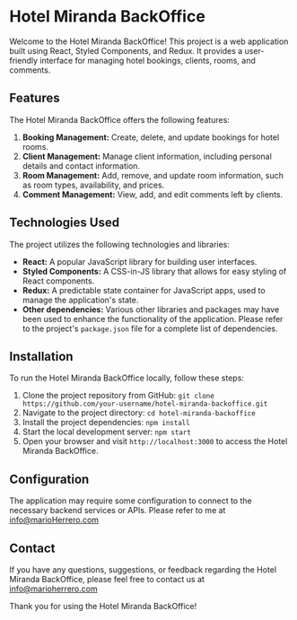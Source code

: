# Hotel Miranda BackOffice

Welcome to the Hotel Miranda BackOffice! This project is a web application built using React, Styled Components, and Redux. It provides a user-friendly interface for managing hotel bookings, clients, rooms, and comments.

## Features

The Hotel Miranda BackOffice offers the following features:

1. **Booking Management:** Create, delete, and update bookings for hotel rooms.
2. **Client Management:** Manage client information, including personal details and contact information.
3. **Room Management:** Add, remove, and update room information, such as room types, availability, and prices.
4. **Comment Management:** View, add, and edit comments left by clients.

## Technologies Used

The project utilizes the following technologies and libraries:

- **React:** A popular JavaScript library for building user interfaces.
- **Styled Components:** A CSS-in-JS library that allows for easy styling of React components.
- **Redux:** A predictable state container for JavaScript apps, used to manage the application's state.
- **Other dependencies:** Various other libraries and packages may have been used to enhance the functionality of the application. Please refer to the project's `package.json` file for a complete list of dependencies.

## Installation

To run the Hotel Miranda BackOffice locally, follow these steps:

1. Clone the project repository from GitHub: `git clone https://github.com/your-username/hotel-miranda-backoffice.git`
2. Navigate to the project directory: `cd hotel-miranda-backoffice`
3. Install the project dependencies: `npm install`
4. Start the local development server: `npm start`
5. Open your browser and visit `http://localhost:3000` to access the Hotel Miranda BackOffice.

## Configuration

The application may require some configuration to connect to the necessary backend services or APIs. Please refer to me at info@marioHerrero.com

## Contact

If you have any questions, suggestions, or feedback regarding the Hotel Miranda BackOffice, please feel free to contact us at info@marioherrero.com

Thank you for using the Hotel Miranda BackOffice!   

